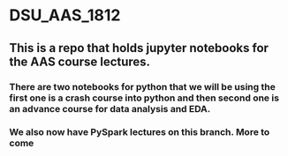 # DSU_AAS_1812
## This is a repo that holds jupyter notebooks for the AAS course lectures.

### There are two notebooks for python that we will be using the first one is a crash course into python and then second one is an advance course for data analysis and EDA.

### We also now have PySpark lectures on this branch. More to come
